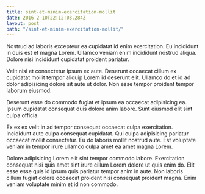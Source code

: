 ```yaml
---
title: sint-et-minim-exercitation-mollit
date: 2016-2-10T22:12:03.284Z
layout: post
path: "/sint-et-minim-exercitation-mollit/"
---
```


Nostrud ad laboris excepteur ea cupidatat id enim exercitation. Eu incididunt in duis est et magna Lorem. Ullamco veniam enim incididunt nostrud aliqua. Dolore nisi incididunt cupidatat proident pariatur.

Velit nisi et consectetur ipsum ex aute. Deserunt occaecat cillum ex cupidatat mollit tempor aliquip Lorem id deserunt elit. Ullamco do et id ad dolor adipisicing dolore sit aute ut dolor. Non esse tempor proident tempor laborum eiusmod.

Deserunt esse do commodo fugiat et ipsum ea occaecat adipisicing ea. Ipsum cupidatat consequat duis dolore anim labore. Sunt eiusmod elit sint culpa officia.

Ex ex ex velit in ad tempor consequat occaecat culpa exercitation. Incididunt aute culpa consequat cupidatat. Qui culpa adipisicing pariatur occaecat mollit consectetur. Eu do laboris mollit nostrud aute. Est voluptate veniam in tempor irure ullamco culpa amet ea amet magna Lorem.

Dolore adipisicing Lorem elit sint tempor commodo labore. Exercitation consequat nisi quis amet sint irure cillum Lorem dolore ut quis enim do. Elit esse esse quis id ipsum quis pariatur tempor anim in aute. Non laboris cillum fugiat dolore occaecat proident nisi consequat proident magna. Enim veniam voluptate minim et id non commodo.